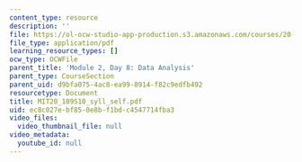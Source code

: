 ```yaml
---
content_type: resource
description: ''
file: https://ol-ocw-studio-app-production.s3.amazonaws.com/courses/20-109-laboratory-fundamentals-in-biological-engineering-spring-2010/ec8c027ebf850e8bf1bdc4547714fba3_MIT20_109S10_syll_self.pdf
file_type: application/pdf
learning_resource_types: []
ocw_type: OCWFile
parent_title: 'Module 2, Day 8: Data Analysis'
parent_type: CourseSection
parent_uid: d9bfa075-4ac8-ea99-8914-f82c9edfb492
resourcetype: Document
title: MIT20_109S10_syll_self.pdf
uid: ec8c027e-bf85-0e8b-f1bd-c4547714fba3
video_files:
  video_thumbnail_file: null
video_metadata:
  youtube_id: null
---
```

